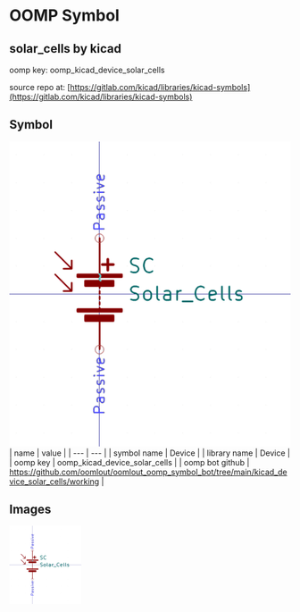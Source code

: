 # OOMP Symbol  
## solar_cells  by kicad  
  
oomp key: oomp_kicad_device_solar_cells  
  
source repo at: [https://gitlab.com/kicad/libraries/kicad-symbols](https://gitlab.com/kicad/libraries/kicad-symbols)  
## Symbol  
  
[![working.png](working_600.png)](working.png)  
| name | value | 
| --- | --- | 
| symbol name | Device | 
| library name | Device | 
| oomp key | oomp_kicad_device_solar_cells | 
| oomp bot github | https://github.com/oomlout/oomlout_oomp_symbol_bot/tree/main/kicad_device_solar_cells/working | 
## Images  
  
[![working.png](working_140.png)](working.png)  
